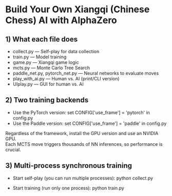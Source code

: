 # Build Your Own Xiangqi (Chinese Chess) AI with AlphaZero

## 1) What each file does
- collect.py — Self-play for data collection  
- train.py — Model training  
- game.py — Xiangqi game logic  
- mcts.py — Monte Carlo Tree Search  
- paddle_net.py, pytorch_net.py — Neural networks to evaluate moves  
- play_with_ai.py — Human vs. AI (print/CLI version)  
- UIplay.py — GUI for human vs. AI  

## 2) Two training backends
- Use the PyTorch version: set CONFIG['use_frame'] = 'pytorch' in config.py  
- Use the Paddle version: set CONFIG['use_frame'] = 'paddle' in config.py  

Regardless of the framework, install the GPU version and use an NVIDIA GPU.  
Each MCTS move triggers thousands of NN inferences, so performance is crucial.

## 3) Multi-process synchronous training
- Start self-play (you can run multiple processes):
  python collect.py  

- Start training (run only one process):
  python train.py

